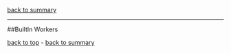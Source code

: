 [back to summary](summary.md)

------------------------------------------------------------------------
##BuiltIn Workers

[back to top](#builtin-workers) - [back to summary](summary.md)